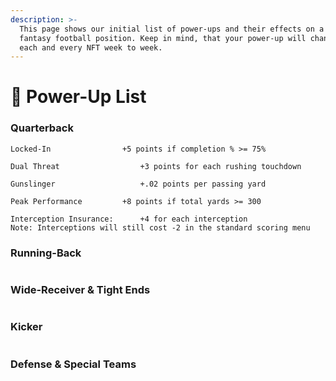 ```yaml
---
description: >-
  This page shows our initial list of power-ups and their effects on a given
  fantasy football position. Keep in mind, that your power-up will change for
  each and every NFT week to week.
---
```


# 🥶 Power-Up List

### Quarterback

```
Locked-In	             +5 points if completion % >= 75%

Dual Threat                  +3 points for each rushing touchdown

Gunslinger                   +.02 points per passing yard

Peak Performance	     +8 points if total yards >= 300

Interception Insurance:	     +4 for each interception
Note: Interceptions will still cost -2 in the standard scoring menu
```

### Running-Back

```
```

### Wide-Receiver & Tight Ends

```
```

### Kicker

```
```

### Defense & Special Teams

```
```
